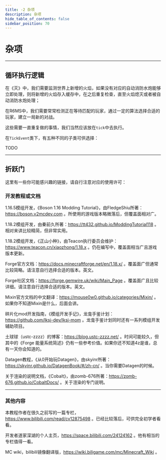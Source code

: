 ```yaml
---
title: -2 杂项
description: 杂项
hide_table_of_contents: false
sidebar_position: 70
---
```


# 杂项

---

## 循环执行逻辑

在《灭》中，我们需要监测世界上新增的火焰，如果没有对应的自动消防水炮能够立即处理，则将新增的火焰存入缓存中，在之后重复检查，直至火焰熄灭或者被自动消防水炮处理；

在R6MS中，我们需要常常检测正在等待匹配的玩家，通过一定的算法选择合适的玩家，建立一局新的对战。

这些需要一直重复做的事情，我们当然应该放在`tick`中去执行。

在`TickEvent`类下，有五种不同的子类可供选择：

TODO

---

## 折跃门

这里有一些你可能感兴趣的链接，请自行注意对应的使用许可：

### 开发教程或文档

1.16.5模组开发，《Boson 1.16 Modding Tutorial》，由FledgeShiu所著：https://boson.v2mcdev.com 。所使用的游戏版本略微落后，但覆盖面相对广。

1.18.2模组开发，由秦前久所著：https://tt432.github.io/ModdingTutorial118 。相对来讲比较精简，但非常实用。

1.18.2模组开发，《正山小种》，由Teacon执行委员会维护：https://www.teacon.cn/xiaozhong/1.18.x 。仍在编写中，覆盖面相当广且游戏版本更新。

Forge官方文档：https://docs.minecraftforge.net/en/1.18.x/ 。覆盖面广但通常比较简略。请注意自行选择合适的版本。英文。

Forge社区文档：https://forge.gemwire.uk/wiki/Main_Page 。覆盖面广且比较详细。请注意自行选择合适的版本。英文。

Mixin官方文档的中文翻译：https://mouse0w0.github.io/categories/Mixin/ 。如果你不知道Mixin是什么，后面会讲。

碎片化mod开发指南，《模组开发手记》，龙龛手鉴计划：https://github.com/lksj-dev/lksj-mom 。龙龛手鉴计划同时还有一系列模组开发辅助项目。

土球球（ustc-zzzz）的博客：https://blog.ustc-zzzz.net/ 。时间可能较久，但其中的《Forge 能量系统简述》仍有一些参考价值。如果你还不知道4z是谁，总有一天你会知道的。

Datagen教程，《从0开始玩Datagen》，由skyinr所著：https://skyinr.github.io/DatagenBook/#/zh-cn/ 。当你需要Datagen的时候。

关于渲染的说明文档，《Cobalt》，由zomb-676所著：https://zomb-676.github.io/CobaltDocs/ 。关于渲染的专门说明。

---

### 其他内容

本教程作者在很久之前写的一篇专栏，https://www.bilibili.com/read/cv12875498 。已经比较落后，可供完全初学者看看。

开发者道家深湖的个人主页，https://space.bilibili.com/24124162 。他有相当的专栏值得一看。

MC wiki，bilibili镜像翻译版，https://wiki.biligame.com/mc/Minecraft_Wiki 。

